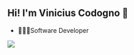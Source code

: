 ## Hi! I'm Vinicius Codogno 👋

- 👨🏻‍💻Software Developer

<div>
  <a href="https://www.linkedin.com/in/vinicius-leandro-codogno/" target="_blank"><img src="[https://cdn.jsdelivr.net/gh/devicons/devicon@latest/icons/linkedin/linkedin-original.svg](https://img.shields.io/badge/LinkedIn-0077B5?style=for-the-badge&logo=linkedin&logoColor=white)"/></a>
</div>

